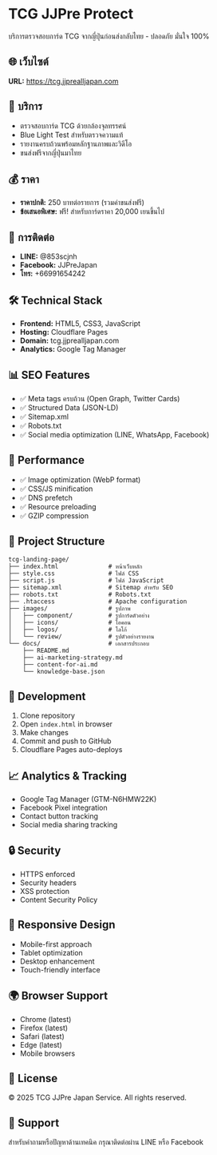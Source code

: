 # TCG JJPre Protect

บริการตรวจสอบการ์ด TCG จากญี่ปุ่นก่อนส่งกลับไทย - ปลอดภัย มั่นใจ 100%

## 🌐 เว็บไซต์
**URL:** https://tcg.jjprealljapan.com

## 🎯 บริการ
- ตรวจสอบการ์ด TCG ด้วยกล้องจุลทรรศน์
- Blue Light Test สำหรับตรวจความแท้
- รายงานครบถ้วนพร้อมหลักฐานภาพและวิดีโอ
- ขนส่งฟรีจากญี่ปุ่นมาไทย

## 💰 ราคา
- **ราคาปกติ:** 250 บาทต่อรายการ (รวมค่าขนส่งฟรี)
- **ข้อเสนอพิเศษ:** ฟรี! สำหรับการ์ดราคา 20,000 เยนขึ้นไป

## 📱 การติดต่อ
- **LINE:** @853scjnh
- **Facebook:** JJPreJapan
- **โทร:** +66991654242

## 🛠️ Technical Stack
- **Frontend:** HTML5, CSS3, JavaScript
- **Hosting:** Cloudflare Pages
- **Domain:** tcg.jjprealljapan.com
- **Analytics:** Google Tag Manager

## 📊 SEO Features
- ✅ Meta tags ครบถ้วน (Open Graph, Twitter Cards)
- ✅ Structured Data (JSON-LD)
- ✅ Sitemap.xml
- ✅ Robots.txt
- ✅ Social media optimization (LINE, WhatsApp, Facebook)

## 🚀 Performance
- ✅ Image optimization (WebP format)
- ✅ CSS/JS minification
- ✅ DNS prefetch
- ✅ Resource preloading
- ✅ GZIP compression

## 📁 Project Structure
```
tcg-landing-page/
├── index.html              # หน้าเว็บหลัก
├── style.css               # ไฟล์ CSS
├── script.js               # ไฟล์ JavaScript
├── sitemap.xml             # Sitemap สำหรับ SEO
├── robots.txt              # Robots.txt
├── .htaccess               # Apache configuration
├── images/                 # รูปภาพ
│   ├── component/          # รูปการ์ดตัวอย่าง
│   ├── icons/              # ไอคอน
│   ├── logos/              # โลโก้
│   └── review/             # รูปตัวอย่างรายงาน
└── docs/                   # เอกสารประกอบ
    ├── README.md
    ├── ai-marketing-strategy.md
    ├── content-for-ai.md
    └── knowledge-base.json
```

## 🔧 Development
1. Clone repository
2. Open `index.html` in browser
3. Make changes
4. Commit and push to GitHub
5. Cloudflare Pages auto-deploys

## 📈 Analytics & Tracking
- Google Tag Manager (GTM-N6HMW22K)
- Facebook Pixel integration
- Contact button tracking
- Social media sharing tracking

## 🔒 Security
- HTTPS enforced
- Security headers
- XSS protection
- Content Security Policy

## 📱 Responsive Design
- Mobile-first approach
- Tablet optimization
- Desktop enhancement
- Touch-friendly interface

## 🌍 Browser Support
- Chrome (latest)
- Firefox (latest)
- Safari (latest)
- Edge (latest)
- Mobile browsers

## 📝 License
© 2025 TCG JJPre Japan Service. All rights reserved.

## 🤝 Support
สำหรับคำถามหรือปัญหาด้านเทคนิค กรุณาติดต่อผ่าน LINE หรือ Facebook
